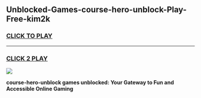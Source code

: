 
## Unblocked-Games-course-hero-unblock-Play-Free-kim2k
<h3>
<a href="https://premium76.site?title=course-hero-unblock&ref=23A">CLICK TO PLAY</a></h3>
<hr>

<h3>
<a href="https://premium76.site?title=course-hero-unblock&ref=23A">CLICK 2 PLAY</a>
  
</h3>

<a href="https://premium76.site?title=course-hero-unblock&ref=23A"><img src="https://clearcache.store/games.png"></a>


**course-hero-unblock games unblocked: Your Gateway to Fun and Accessible Online Gaming**

